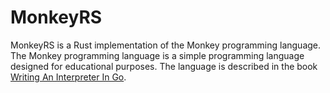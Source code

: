 # MonkeyRS

MonkeyRS is a Rust implementation of the Monkey programming language. The Monkey programming language is a simple programming language designed for educational purposes. The language is described in the book [Writing An Interpreter In Go](https://interpreterbook.com/).
